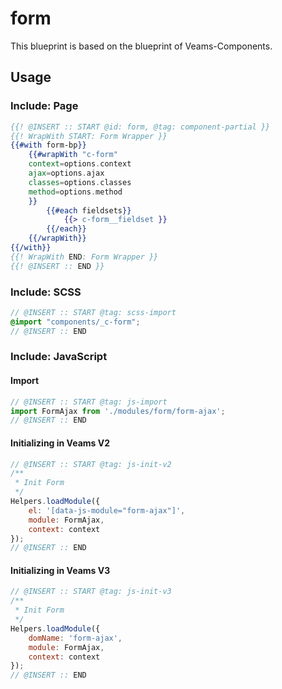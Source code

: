 # form

This blueprint is based on the blueprint of Veams-Components.

## Usage

### Include: Page

``` hbs
{{! @INSERT :: START @id: form, @tag: component-partial }}
{{! WrapWith START: Form Wrapper }}
{{#with form-bp}}
	{{#wrapWith "c-form"
	context=options.context
	ajax=options.ajax
	classes=options.classes
	method=options.method
	}}
		{{#each fieldsets}}
			{{> c-form__fieldset }}
		{{/each}}
	{{/wrapWith}}
{{/with}}
{{! WrapWith END: Form Wrapper }}
{{! @INSERT :: END }}
```

### Include: SCSS

``` scss
// @INSERT :: START @tag: scss-import 
@import "components/_c-form";
// @INSERT :: END
```

### Include: JavaScript

#### Import
``` js
// @INSERT :: START @tag: js-import 
import FormAjax from './modules/form/form-ajax';
// @INSERT :: END
```

#### Initializing in Veams V2
``` js
// @INSERT :: START @tag: js-init-v2 
/**
 * Init Form
 */
Helpers.loadModule({
	el: '[data-js-module="form-ajax"]',
	module: FormAjax,
	context: context
});
// @INSERT :: END
```

#### Initializing in Veams V3
``` js
// @INSERT :: START @tag: js-init-v3  
/**
 * Init Form
 */
Helpers.loadModule({
	domName: 'form-ajax',
	module: FormAjax,
	context: context
});
// @INSERT :: END
```
